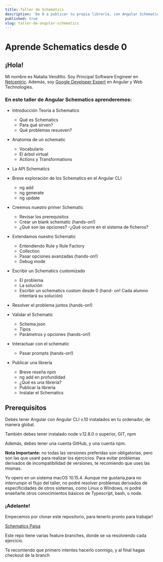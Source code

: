 ```yaml
---
title: Taller de Schematics
description: 'De 0 a publicar tu propia librería, con Angular Schematics'
published: true
slug: taller-de-angular-schematics
---
```


# Aprende Schematics desde 0

## ¡Hola!

Mi nombre es Natalia Venditto. Soy Principal Software Engineer en [Netcentric](https://www.netcentric.biz). Además, soy [Google Developer Expert](https://developers.google.com/community/experts/directory/profile/profile-natalia_venditto) en Angular y Web Technologies.

### En este taller de Angular Schematics aprenderemos:

- Introducción Teoría a Schematics
  - Qué es Schematics
  - Para qué sirven?
  - Qué problemas resueven?

- Anatomia de un schematic
  - Vocabulario
  - El árbol virtual
  - Actions y Transformations

- La API Schematics
- Breve exploración de los Schematics en el Angular CLI
  - ng add
  - ng generate
  - ng update

- Creemos nuestro primer Schematic
  - Revisar los prerequisitos
  - Crear un blank schematic (hands-on!)
  - ¿Qué son las opciones?
  -¿Qué ocurre en el sistema de ficheros?

- Extendamos nuestro Schematic
  - Entendiendo Rule y Rule Factory
  - Collection
  - Pasar opciones avanzadas (hands-on!)
  - Debug mode

- Escribir un Schematics customizado
  - El problema
  - La solución
  - Escribir un schematics custom desde 0 (hand- on! Cada alumno intentará su solución)

- Resolver el problema juntos (hands-on!)

- Validar el Schematic
  - Schema.json
  - Tipos
  - Parámetros y opciones (hands-on!)

- Interactuar con el schematic
  - Pasar prompts (hands-on!)

- Publicar una librería
  - Breve reseña npm
  - ng add en profundidad
  - ¿Qué es una librería?
  - Publicar la librería
  - Instalar el Schematics


## Prerequisitos

Debés tener Angular con Angular CLI v.10  instalados en tu ordenador, de manera global.

También debes tener instalado node v.12.8.0 o superior, GIT, npm 

Además, debes tener una cuenta GitHub, y una cuenta npm. 

**Nota Importante:** no todas las versiones preferidas son obligatorias, pero son las que usaré para realizar los ejercicios. Para evitar problemas derivados de incompatibilidad de versiones, te recomiendo que uses las mismas.

Yo opero en un sistema macOS 10.15.4. Aunque me gustaría,para no interrumpir el flujo del taller, no podré resolver problemas derivados de especificidades de otros sistemas, como Linux o Windows, ni podré enseñarte otros conocimientos básicos de Typescript, bash, o node.

### ¡Adelante!

Empecemos por clonar este repositorio, para tenerlo pronto para trabajar!

[Schematics Paisa](https://github.com/anfibiacreativa/mi-schematic-paisa)

Este repo tiene varias feature branches, donde se va resolviendo cada ejercicio.

Te recomiendo que primero intentes hacerlo conmigo, y al final hagas checkout de la branch